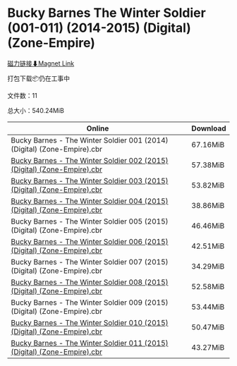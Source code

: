 # Bucky Barnes The Winter Soldier (001-011) (2014-2015) (Digital) (Zone-Empire)

[磁力链接⬇Magnet Link](magnet:?xt=urn:btih:00647de165a01a5f61a8f3cb29d497a77bc095de&dn=Bucky%20Barnes%20The%20Winter%20Soldier%20%28001-011%29%20%282014-2015%29%20%28Digital%29%20%28Zone-Empire%29)

打包下载📦仍在工事中

文件数：11

总大小：540.24MiB

Online | Download
--- | ---
Bucky Barnes - The Winter Soldier 001 (2014) (Digital) (Zone-Empire).cbr | 67.16MiB
[Bucky Barnes - The Winter Soldier 002 (2015) (Digital) (Zone-Empire).cbr](https://github.com/alicewish/markdown/blob/master/comic/Bucky-Barnes-Winter-Soldier-002-2015-Digital-Zone-Empire-cbr.md) | 57.38MiB
[Bucky Barnes - The Winter Soldier 003 (2015) (Digital) (Zone-Empire).cbr](https://github.com/alicewish/markdown/blob/master/comic/Bucky-Barnes-Winter-Soldier-003-2015-Digital-Zone-Empire-cbr.md) | 53.82MiB
[Bucky Barnes - The Winter Soldier 004 (2015) (Digital) (Zone-Empire).cbr](https://github.com/alicewish/markdown/blob/master/comic/Bucky-Barnes-Winter-Soldier-004-2015-Digital-Zone-Empire-cbr.md) | 38.86MiB
Bucky Barnes - The Winter Soldier 005 (2015) (Digital) (Zone-Empire).cbr | 46.46MiB
[Bucky Barnes - The Winter Soldier 006 (2015) (Digital) (Zone-Empire).cbr](https://github.com/alicewish/markdown/blob/master/comic/Bucky-Barnes-Winter-Soldier-006-2015-Digital-Zone-Empire-cbr.md) | 42.51MiB
Bucky Barnes - The Winter Soldier 007 (2015) (Digital) (Zone-Empire).cbr | 34.29MiB
[Bucky Barnes - The Winter Soldier 008 (2015) (Digital) (Zone-Empire).cbr](https://github.com/alicewish/markdown/blob/master/comic/Bucky-Barnes-Winter-Soldier-008-2015-Digital-Zone-Empire-cbr.md) | 52.58MiB
Bucky Barnes - The Winter Soldier 009 (2015) (Digital) (Zone-Empire).cbr | 53.44MiB
[Bucky Barnes - The Winter Soldier 010 (2015) (Digital) (Zone-Empire).cbr](https://github.com/alicewish/markdown/blob/master/comic/Bucky-Barnes-Winter-Soldier-010-2015-Digital-Zone-Empire-cbr.md) | 50.47MiB
[Bucky Barnes - The Winter Soldier 011 (2015) (Digital) (Zone-Empire).cbr](https://github.com/alicewish/markdown/blob/master/comic/Bucky-Barnes-Winter-Soldier-011-2015-Digital-Zone-Empire-cbr.md) | 43.27MiB